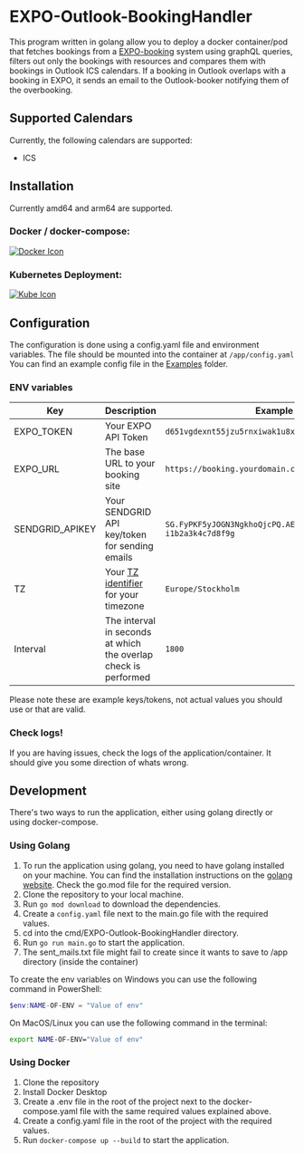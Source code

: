# EXPO-Outlook-BookingHandler
This program written in golang allow you to deploy a docker container/pod that fetches bookings from a [EXPO-booking](https://www.expobooking.info/) system using graphQL queries, filters out only the bookings with resources and compares them with bookings in Outlook ICS calendars. If a booking in Outlook overlaps with a booking in EXPO, it sends an email to the Outlook-booker notifying them of the overbooking. 

## Supported Calendars
Currently, the following calendars are supported:
- ICS

## Installation
Currently amd64 and arm64 are supported.

### Docker / docker-compose:
[![Docker Icon](https://skillicons.dev/icons?i=docker&theme=light)](./Examples/Docker/README.md)

### Kubernetes Deployment:
[![Kube Icon](https://skillicons.dev/icons?i=kubernetes&theme=light)](./Examples/Kubernetes/README.md)

## Configuration
The configuration is done using a config.yaml file and environment variables.
The file should be mounted into the container at `/app/config.yaml` 
You can find an example config file in the [Examples](./Examples/config.yaml.example) folder.


### ENV variables

| Key        | Description                                                                 | Example Value                          |
|------------|-----------------------------------------------------------------------------|----------------------------------------|
| EXPO_TOKEN   | Your EXPO API Token                            | ``d651vgdexnt55jzu5rnxiwak1u8x3oxjd93jx3j9xj39r4g1ao``            |
| EXPO_URL   | The base URL to your booking site                  | `https://booking.yourdomain.com`                     |
| SENDGRID_APIKEY   | Your SENDGRID API key/token for sending emails              | `SG.FyPKF5yJOGN3NgkhoQjcPQ.AEXptgkU9ogAYtULgOh_B_NJJu-i1b2a3k4c7d8f9g`                             |
| TZ   | Your [TZ identifier](https://en.wikipedia.org/wiki/List_of_tz_database_time_zones) for your timezone                      | `Europe/Stockholm`                             |
 Interval   | The interval in seconds at which the overlap check is performed                   | `1800`

Please note these are example keys/tokens, not actual values you should use or that are valid. 


### Check logs!
If you are having issues, check the logs of the application/container. It should give you some direction of whats wrong.

## Development
There's two ways to run the application, either using golang directly or using docker-compose.
### Using Golang
1. To run the application using golang, you need to have golang installed on your machine. You can find the installation instructions on the [golang website](https://golang.org/doc/install). Check the go.mod file for the required version.
2. Clone the repository to your local machine.
3. Run `go mod download` to download the dependencies.
4. Create a `config.yaml` file next to the main.go file with the required values.
5. cd into the cmd/EXPO-Outlook-BookingHandler directory.
6. Run `go run main.go` to start the application.
7. The sent_mails.txt file might fail to create since it wants to save to /app directory (inside the container)

To create the env variables on Windows you can use the following command in PowerShell:
```powershell
$env:NAME-OF-ENV = "Value of env"
```
On MacOS/Linux you can use the following command in the terminal:
```bash
export NAME-OF-ENV="Value of env"
```


### Using Docker
1. Clone the repository
2. Install Docker Desktop
3. Create a .env file in the root of the project next to the docker-compose.yaml file with the same required values explained above.
4. Create a config.yaml file in the root of the project with the required values.
5. Run `docker-compose up --build` to start the application.